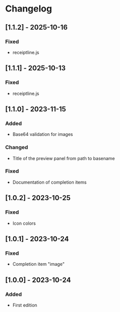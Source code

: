# Changelog

## [1.1.2] - 2025-10-16
### Fixed
- receiptline.js

## [1.1.1] - 2025-10-13
### Fixed
- receiptline.js

## [1.1.0] - 2023-11-15
### Added
- Base64 validation for images

### Changed
- Title of the preview panel from path to basename

### Fixed
- Documentation of completion items

## [1.0.2] - 2023-10-25
### Fixed
- Icon colors

## [1.0.1] - 2023-10-24
### Fixed
- Completion item "image"

## [1.0.0] - 2023-10-24
### Added
- First edition
